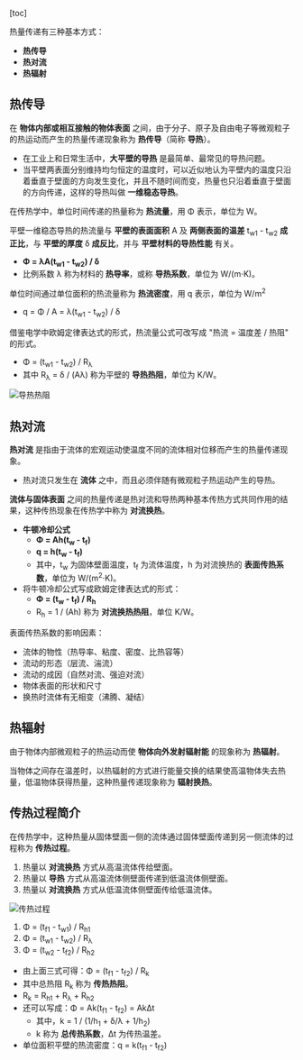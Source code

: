 [toc]

热量传递有三种基本方式：

- **热传导**
- **热对流**
- **热辐射**

## 热传导

在 **物体内部或相互接触的物体表面** 之间，由于分子、原子及自由电子等微观粒子的热运动而产生的热量传递现象称为 **热传导**（简称 **导热**）。

- 在工业上和日常生活中，**大平壁的导热** 是最简单、最常见的导热问题。
- 当平壁两表面分别维持均匀恒定的温度时，可以近似地认为平壁内的温度只沿着垂直于壁面的方向发生变化，并且不随时间而变，热量也只沿着垂直于壁面的方向传递，这样的导热叫做 **一维稳态导热**。

在传热学中，单位时间传递的热量称为 **热流量**，用 &Phi; 表示，单位为 W。

平壁一维稳态导热的热流量与 **平壁的表面面积** A 及 **两侧表面的温差** t<sub>w1</sub> - t<sub>w2</sub> **成正比**，与 **平壁的厚度** &delta; **成反比**，并与 **平壁材料的导热性能** 有关。

- **&Phi; = &lambda;A(t<sub>w1</sub> - t<sub>w2</sub>) / &delta;**
- 比例系数 &lambda; 称为材料的 **热导率**，或称 **导热系数**，单位为 W/(m&sdot;K)。

单位时间通过单位面积的热流量称为 **热流密度**，用 q 表示，单位为 W/m<sup>2</sup>

- q = &Phi; / A = &lambda;(t<sub>w1</sub> - t<sub>w2</sub>) / &delta;

借鉴电学中欧姆定律表达式的形式，热流量公式可改写成 "热流 = 温度差 / 热阻" 的形式。

- &Phi; = (t<sub>w1</sub> - t<sub>w2</sub>) / R<sub>&lambda;</sub>
- 其中 R<sub>&lambda;</sub> = &delta; / (A&lambda;) 称为平壁的 **导热热阻**，单位为 K/W。

![导热热阻](http://oxnec2zdn.bkt.clouddn.com/engineering-thermodynamics/DaoReReZu.png)

## 热对流

**热对流** 是指由于流体的宏观运动使温度不同的流体相对位移而产生的热量传递现象。

- 热对流只发生在 **流体** 之中，而且必须伴随有微观粒子热运动产生的导热。

**流体与固体表面** 之间的热量传递是热对流和导热两种基本传热方式共同作用的结果，这种传热现象在传热学中称为 **对流换热**。

- **牛顿冷却公式**
	- **&Phi; = Ah(t<sub>w</sub> - t<sub>f</sub>)**
	- **q = h(t<sub>w</sub> - t<sub>f</sub>)**
	- 其中，t<sub>w</sub> 为固体壁面温度，t<sub>f</sub> 为流体温度，h 为对流换热的 **表面传热系数**，单位为 W/(m<sup>2</sup>&sdot;K)。
- 将牛顿冷却公式写成欧姆定律表达式的形式：
	- **&Phi; = (t<sub>w</sub> - t<sub>f</sub>) / R<sub>h</sub>**
	- R<sub>h</sub> = 1 / (Ah) 称为 **对流换热热阻**，单位 K/W。

表面传热系数的影响因素：

- 流体的物性（热导率、粘度、密度、比热容等）
- 流动的形态（层流、湍流）
- 流动的成因（自然对流、强迫对流）
- 物体表面的形状和尺寸
- 换热时流体有无相变（沸腾、凝结）

## 热辐射

由于物体内部微观粒子的热运动而使 **物体向外发射辐射能** 的现象称为 **热辐射**。

当物体之间存在温差时，以热辐射的方式进行能量交换的结果使高温物体失去热量，低温物体获得热量，这种热量传递现象称为 **辐射换热**。

## 传热过程简介

在传热学中，这种热量从固体壁面一侧的流体通过固体壁面传递到另一侧流体的过程称为 **传热过程**。

1. 热量以 **对流换热** 方式从高温流体传给壁面。
2. 热量以 **导热** 方式从高温流体侧壁面传递到低温流体侧壁面。
3. 热量以 **对流换热** 方式从低温流体侧壁面传给低温流体。

![传热过程](http://oxnec2zdn.bkt.clouddn.com/engineering-thermodynamics/ChuanReGuoCheng.png)

1. &Phi; = (t<sub>f1</sub> - t<sub>w1</sub>) / R<sub>h1</sub>
2. &Phi; = (t<sub>w1</sub> - t<sub>w2</sub>) / R<sub>&lambda;</sub>
3. &Phi; = (t<sub>w2</sub> - t<sub>f2</sub>) / R<sub>h2</sub>

- 由上面三式可得：&Phi; = (t<sub>f1</sub> - t<sub>f2</sub>) / R<sub>k</sub>
- 其中总热阻 R<sub>k</sub> 称为 **传热热阻**。
- R<sub>k</sub> = R<sub>h1</sub> + R<sub>&lambda;</sub> + R<sub>h2</sub>
- 还可以写成：&Phi; = Ak(t<sub>f1</sub> - t<sub>f2</sub>) = Ak&Delta;t
	- 其中，k = 1 / (1/h<sub>1</sub> + &delta;/&lambda; + 1/h<sub>2</sub>)
	- k 称为 **总传热系数**，&Delta;t 为传热温差。
- 单位面积平壁的热流密度：q = k(t<sub>f1</sub> - t<sub>f2</sub>)
